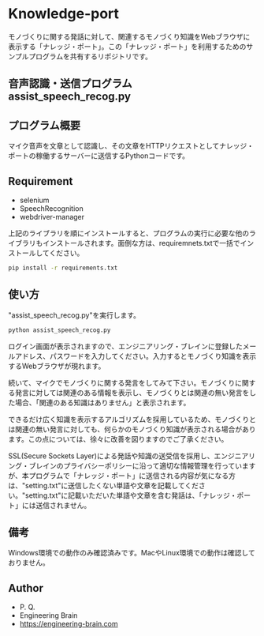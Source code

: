 # Knowledge-port
モノづくりに関する発話に対して、関連するモノづくり知識をWebブラウザに表示する「ナレッジ・ポート」。この「ナレッジ・ポート」を利用するためのサンプルプログラムを共有するリポジトリです。
## 音声認識・送信プログラム assist_speech_recog.py
## プログラム概要
マイク音声を文章として認識し、その文章をHTTPリクエストとしてナレッジ・ポートの稼働するサーバーに送信するPythonコードです。
## Requirement
* selenium
* SpeechRecognition
* webdriver-manager

上記のライブラリを順にインストールすると、プログラムの実行に必要な他のライブラリもインストールされます。面倒な方は、requiremnets.txtで一括でインストールしてください。

```bash
pip install -r requirements.txt
```
## 使い方
"assist_speech_recog.py"を実行します。
```bash
python assist_speech_recog.py
```
ログイン画面が表示されますので、エンジニアリング・ブレインに登録したメールアドレス、パスワードを入力してください。入力するとモノづくり知識を表示するWebブラウザが現れます。

続いて、マイクでモノづくりに関する発言をしてみて下さい。モノづくりに関する発言に対しては関連のある情報を表示し、モノづくりとは関連の無い発言をした場合、「関連のある知識はありません」と表示されます。

できるだけ広く知識を表示するアルゴリズムを採用しているため、モノづくりとは関連の無い発言に対しても、何らかのモノづくり知識が表示される場合があります。この点については、徐々に改善を図りますのでご了承ください。

SSL(Secure Sockets Layer)による発話や知識の送受信を採用し、エンジニアリング・ブレインのプライバシーポリシーに沿って適切な情報管理を行っていますが、本プログラムで「ナレッジ・ポート」に送信される内容が気になる方は、"setting.txt"に送信したくない単語や文章を記載してください。"setting.txt"に記載いただいた単語や文章を含む発話は、「ナレッジ・ポート」には送信されません。
## 備考
Windows環境での動作のみ確認済みです。MacやLinux環境での動作は確認しておりません。
## Author
* P. Q.
* Engineering Brain
* https://engineering-brain.com
